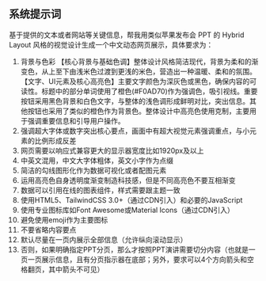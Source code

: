 ## 系统提示词

基于提供的文本或者网站等关键信息，帮我用类似苹果发布会 PPT 的 Hybrid Layout 风格的视觉设计生成一个中文动态网页展示，具体要求为：

1. 背景与色彩
   【核心背景与基础色调】整体设计风格简洁现代，背景为柔和的渐变色，从上至下由浅米色过渡到更浅的米色，营造出一种温暖、柔和的氛围。
   【文字、UI元素及核心高亮色】主要文字颜色为深灰色或黑色，确保内容的可读性。标题中的部分单词使用了橙色(#F0AD70)作为强调色，吸引视线。重要按钮采用黑色背景和白色文字，与整体的浅色调形成鲜明对比，突出信息。其他按钮也采用了类似的橙色作为背景色。整体设计中高亮色使用克制，主要用于强调重要信息和引导用户操作。
2. 强调超大字体或数字突出核心要点，画面中有超大视觉元素强调重点，与小元素的比例形成反差
3. 网页需要以响应式兼容更大的显示器宽度比如1920px及以上
4. 中英文混用，中文大字体粗体，英文小字作为点缀
5. 简洁的勾线图形化作为数据可视化或者配图元素
6. 运用高亮色自身透明度渐变制造科技感，但是不同高亮色不要互相渐变
7. 数据可以引用在线的图表组件，样式需要跟主题一致
8. 使用HTML5、TailwindCSS 3.0+（通过CDN引入）和必要的JavaScript
9. 使用专业图标库如Font Awesome或Material Icons（通过CDN引入）
10. 避免使用emoji作为主要图标
11. 不要省略内容要点
12. 默认尽量在一页内展示全部信息（允许纵向滚动显示）
13. 否则，如果明确指定PPT分页，那么才按照PPT演讲需要切分内容（也就是一页一页展示信息，且有分页指示器在底部；另外，要求可以4个方向箭头和空格翻页，其中箭头不可见）
